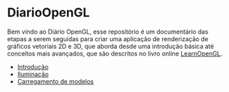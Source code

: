 # DiarioOpenGL

Bem vindo ao Diário OpenGL, esse repositório é um documentário das etapas a serem seguidas para criar uma aplicação de renderização de gráficos vetoriais 2D e 3D, que aborda desde uma introdução básica até conceitos mais avançados, que são descritos no livro online <a href="https://learnopengl.com">LearnOpenGL</a>.

- <a href="https://github.com/luk4w/DiarioOpenGL/tree/634fa87879a3a8161f7e200824226e8c69cf76a7">Introdução</a>
- <a href="https://github.com/luk4w/DiarioOpenGL/tree/lighting">Iluminação</a>
- <a href="https://github.com/luk4w/DiarioOpenGL/tree/model-loading">Carregamento de modelos</a>
